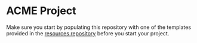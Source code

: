 # ACME Project

Make sure you start by populating this repository with one of the templates provided in the [resources repository](https://gitlab.inf.ethz.ch/PRV-PERRIG/netsec-course/netsec-2024-resources/tree/main/projects/acme_templates) before you start your project.
